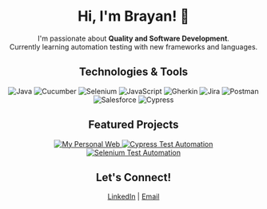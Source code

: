 <!-- HEADER -->
<h1 align="center">Hi, I'm Brayan! 👋</h1>

<p align="center">
  I'm passionate about <strong>Quality and Software Development</strong>.<br>
  Currently learning automation testing with new frameworks and languages.
</p>

<!-- TECHNOLOGIES -->
<h2 align="center">Technologies & Tools</h2>
<p align="center">
  <img src="https://img.shields.io/badge/Java-007396?style=for-the-badge&logo=java&logoColor=ffffff" alt="Java"/>
  <img src="https://img.shields.io/badge/Cucumber-00AC4A?style=for-the-badge&logo=cucumber&logoColor=ffffff" alt="Cucumber"/>
  <img src="https://img.shields.io/badge/Selenium-43B02A?style=for-the-badge&logo=selenium&logoColor=ffffff" alt="Selenium"/>
  <img src="https://img.shields.io/badge/JavaScript-FFFF00?style=for-the-badge&logo=javascript&logoColor=000000" alt="JavaScript"/>
  <img src="https://img.shields.io/badge/Gherkin-000000?style=for-the-badge&logo=github&logoColor=ffffff" alt="Gherkin"/>
  <img src="https://img.shields.io/badge/Jira-0052CC?style=for-the-badge&logo=jira&logoColor=ffffff" alt="Jira"/>
  <img src="https://img.shields.io/badge/Postman-FF6C37?style=for-the-badge&logo=postman&logoColor=ffffff" alt="Postman"/>
  <img src="https://img.shields.io/badge/Salesforce-00A1E0?style=for-the-badge&logo=salesforce&logoColor=ffffff" alt="Salesforce"/>
  <img src="https://img.shields.io/badge/Cypress-000000?style=for-the-badge&logo=cypress&logoColor=ffffff" alt="Cypress"/>
</p>

<!-- FEATURED PROJECTS -->
<h2 align="center">Featured Projects</h2>
<p align="center">
  <a href="https://github.com/brayan14ts/brayan14ts.github.io" target="_blank">
    <img src="https://img.shields.io/badge/My%20Personal%20Web-4B4B4B?style=for-the-badge&logo=github&logoColor=ffffff" alt="My Personal Web"/>
  </a>
  <a href="https://github.com/brayan14ts/UI-test-automation-with-CypressX" target="_blank">
    <img src="https://img.shields.io/badge/Cypress%20Test%20Automation-000000?style=for-the-badge&logo=cypress&logoColor=ffffff" alt="Cypress Test Automation"/>
  </a>
  <a href="https://github.com/brayan14ts/ui-testing-with-selenium-maven-java-cucumber" target="_blank">
    <img src="https://img.shields.io/badge/Selenium%20Test%20Automation-43B02A?style=for-the-badge&logo=selenium&logoColor=ffffff" alt="Selenium Test Automation"/>
  </a>
</p>



<!-- CONTACT -->
<h2 align="center">Let's Connect!</h2>
<p align="center">
  <a href="https://www.linkedin.com/in/brayan14ts/" target="_blank">LinkedIn</a> |
  <a href="mailto:brayan14ts@gmail.com" target="_blank">Email</a>
</p>
